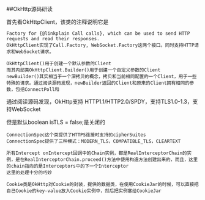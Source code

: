 ##OkHttp源码研读

首先看OkHttpClient，该类的注释说明它是

```
Factory for {@linkplain Call calls}, which can be used to send HTTP requests and read their responses.
OkHttpClient实现了Call.Factory, WebSocket.Factory这两个接口。同时支持HTTP请求和WebSocket请求。
```

```
OkHttpClient()用于创建一个默认参数的Client
而其内部类OkHttpClient.Builder()用于创建一个自定义参数的Client
newBuilder()其实相当于一个深拷贝的概念，拷贝和当前相同配置的一个Client，用于一些特殊的请求。通过阅读源码发现，newBuilder返回的Client和原来的Client拥有相同的参数，包括ConnectPoll和
```

通过阅读源码发现，OkHttp支持 HTTP1.1/HTTP2.0/SPDY，支持TLS1.0-1.3，支持WebSocket

但是默认boolean isTLS = false;是关闭的

```
ConnectionSpec这个类提供了HTTPS连接时支持的cipherSuites
ConnectionSpec提供了三种模式：MODERN_TLS，COMPATIBLE_TLS，CLEARTEXT
```

```
所有Intercept onIntercept回调中的Chain实例，都是RealInterceptorChain的实例，是在RealInterceptorChain.proceed()方法中使用构造方法创建出来的，而且，这里的chain指向的是Interceptors中的下一个Interceptor
这里的处理十分的巧妙
```

```
Cookie类是OkHttp对Cookie的封装，提供的数据类，在使用CookieJar的时候，可以直接把自己Cookie的key-value放入Cookie实例中，然后把实例塞给CookieJar
```


